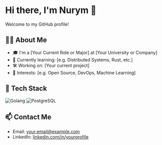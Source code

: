 # Hi there, I'm Nurym 👋

Welcome to my GitHub profile!

## 👨‍💻 About Me

- 🎓 I'm a [Your Current Role or Major] at [Your University or Company]
- 🌱 Currently learning: [e.g. Distributed Systems, Rust, etc.]
- 🛠️ Working on: [Your current project]
- 🧠 Interests: [e.g. Open Source, DevOps, Machine Learning]

## 🚀 Tech Stack

![Golang](https://img.shields.io/badge/-Golang-3178C6?logo=go&logoColor=white&style=for-the-badge)
![PostgreSQL](https://img.shields.io/badge/-PostgreSQL-336791?logo=postgresql&logoColor=white&style=for-the-badge)

## 📫 Contact Me

- Email: [your.email@example.com](mailto:nurymw.a@gmail.com)
- LinkedIn: [linkedin.com/in/yourprofile](www.linkedin.com/in/nurym-alibekov)
